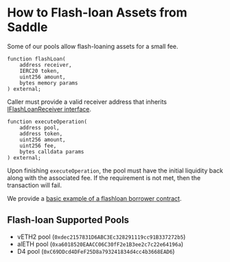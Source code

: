 # How to Flash-loan Assets from Saddle

Some of our pools allow flash-loaning assets for a small fee.

```text
function flashLoan(
    address receiver,
    IERC20 token,
    uint256 amount,
    bytes memory params
) external;
```

Caller must provide a valid receiver address that inherits [IFlashLoanReceiver interface](https://github.com/saddle-finance/saddle-contract/blob/master/contracts/interfaces/IFlashLoanReceiver.sol).

```text
function executeOperation(
    address pool,
    address token,
    uint256 amount,
    uint256 fee,
    bytes calldata params
) external;
```

Upon finishing `executeOperation`, the pool must have the initial liquidity back along with the associated fee. If the requirement is not met, then the transaction will fail.

We provide a [basic example of a flashloan borrower contract](https://github.com/saddle-finance/saddle-contract/blob/master/contracts/helper/FlashLoanBorrowerExample.sol).

## Flash-loan Supported Pools

* vETH2 pool \(`0xdec2157831D6ABC3Ec328291119cc91B337272b5`\)
* alETH pool \(`0xa6018520EAACC06C30fF2e1B3ee2c7c22e64196a`\)
* D4 pool \(`0xC69DDcd4DFeF25D8a793241834d4cc4b3668EAD6`\)

